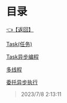 # 目录  


[👈【返回】](..\--目录--C#高级)  


[Task(任务)](.\Task(任务))  

[Task异步编程](.\Task异步编程)  

[多线程](.\多线程)  

[委托异步执行](.\委托异步执行)  







> 2023/7/8 2:13:11
